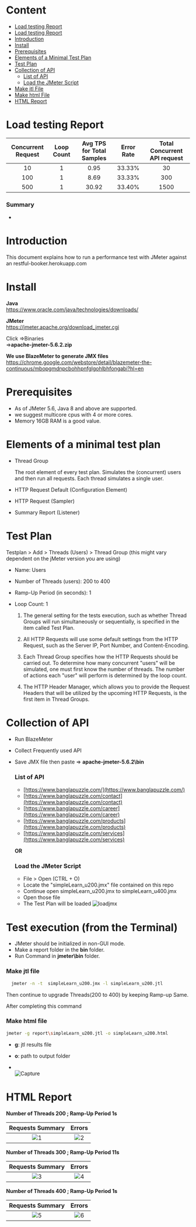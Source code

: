 # Content

- [Load testing Report](https://github.com/sadiaafreendona/jmeter-performance-testing#load-testing-report)
- [Load testing Report](https://github.com/sadiaafreendona/jmeter-performance-testing#Summary)
- [Introduction](https://github.com/sadiaafreendona/jmeter-performance-testing#introduction)  
- [Install](https://github.com/sadiaafreendona/jmeter-performance-testing#install)      
- [Prerequisites](https://github.com/sadiaafreendona/jmeter-performance-testing#prerequisites)
- [Elements of a Minimal Test Plan](https://github.com/sadiaafreendona/jmeter-performance-testing#Elements-of-a-minimal-test-plan)    
- [Test Plan](https://github.com/sadiaafreendona/jmeter-performance-testing#test-plan)
- [Collection of API](https://github.com/sadiaafreendona/jmeter-performance-testing#collection-of-api)   
    - [List of API](https://github.com/sadiaafreendona/jmeter-performance-testing#list-of-api) 
    - [Load the JMeter Script](https://github.com/sadiaafreendona/jmeter-performance-testing#load-the-jmeter-script)
- [Make jtl File](https://github.com/sadiaafreendona/jmeter-performance-testing#make-jtl-file)  
- [Make html File](https://github.com/sadiaafreendona/jmeter-performance-testing#make-html-file)  
- [HTML Report](https://github.com/sadiaafreendona/jmeter-performance-testing#html-report) 

# Load testing Report

| Concurrent Request  | Loop Count | Avg TPS for Total Samples  | Error Rate | Total Concurrent API request |
|               :---: |      :---: |                      :---: |                        :---: |      :---: |
| 10  | 1  | 0.95  | 33.33%      | 30   |
| 100  | 1  |  8.69     | 33.33%      | 300   |
| 500  | 1  |  30.92    | 33.40%   | 1500   |



### Summary
- 

# Introduction

This document explains how to run a performance test with JMeter against an restful-booker.herokuapp.com

# Install

**Java**  
https://www.oracle.com/java/technologies/downloads/

**JMeter**  
https://jmeter.apache.org/download_jmeter.cgi  

Click =>Binaries    
=>**apache-jmeter-5.6.2.zip**

**We use BlazeMeter to generate JMX files**    
https://chrome.google.com/webstore/detail/blazemeter-the-continuous/mbopgmdnpcbohhpnfglgohlbhfongabi?hl=en

# Prerequisites
- As of JMeter 5.6, Java 8 and above are supported.
- we suggest  multicore cpus with 4 or more cores.
- Memory 16GB RAM is a good value.


# Elements of a minimal test plan
- Thread Group

    The root element of every test plan. Simulates the (concurrent) users and then run all requests. Each thread simulates a single user.

- HTTP Request Default (Configuration Element)

- HTTP Request (Sampler)

- Summary Report (Listener)

# Test Plan

Testplan > Add > Threads (Users) > Thread Group (this might vary dependent on the jMeter version you are using)

- Name: Users
- Number of Threads (users): 200 to 400
- Ramp-Up Period (in seconds): 1
- Loop Count: 1

  1) The general setting for the tests execution, such as whether Thread Groups will run simultaneously or sequentially, is specified in the item called Test Plan.

  2) All HTTP Requests will use some default settings from the HTTP Request, such as the Server IP, Port Number, and Content-Encoding.

  3) Each Thread Group specifies how the HTTP Requests should be carried out. To determine how many concurrent "users" will be simulated, one must first know the number of threads. The number of actions each "user" will perform is determined by the loop count.

  4) The HTTP Header Manager, which allows you to provide the Request Headers that will be utilized by the upcoming HTTP Requests, is the first item in Thread Groups.

# Collection of API

- Run BlazeMeter  
- Collect Frequently used API  
- Save JMX file then paste => **apache-jmeter-5.6.2\bin**

    ### List of API 

    - [https://www.banglapuzzle.com/](https://www.banglapuzzle.com/)
    - [https://www.banglapuzzle.com/contact](https://www.banglapuzzle.com/contact)
    - [https://www.banglapuzzle.com/career](https://www.banglapuzzle.com/career)
    - [https://www.banglapuzzle.com/products](https://www.banglapuzzle.com/products)
    - [https://www.banglapuzzle.com/services](https://www.banglapuzzle.com/services)

   **OR**
    
  ### Load the JMeter Script 
   - File > Open (CTRL + O)
   - Locate the "simpleLearn_u200.jmx" file contained on this repo
   - Continue open simpleLearn_u200.jmx to simpleLearn_u400.jmx
   - Open those file
   - The Test Plan will be loaded
![loadjmx](https://github.com/imranhasanraaz/jmeter-perfomance-testing/assets/110620143/8cc4198b-ab6e-4231-bd38-693ff3a99da7)


# Test execution (from the Terminal)
 
- JMeter should be initialized in non-GUI mode.
- Make a report folder in the **bin** folder.  
- Run Command in __jmeter\bin__ folder.

 ### Make jtl file

```bash
  jmeter -n -t  simpleLearn_u200.jmx -l simpleLearn_u200.jtl
```      
  Then continue to upgrade Threads(200 to 400) by keeping Ramp-up Same.   

After completing this command  
   ### Make html file   
  
  ```bash
  jmeter -g report\simpleLearn_u200.jtl -o simpleLearn_u200.html
```
  - **g**: jtl results file

  - **o**: path to output folder
  - \
    ![Capture](https://github.com/imranhasanraaz/jmeter-perfomance-testing/assets/110620143/eedfa7ad-4c4b-4bf2-9849-c2e2be8d3d0c)  

# HTML Report

**Number of Threads 200 ; Ramp-Up Period 1s**

Requests Summary             |  Errors
:-------------------------:|:-------------------------:
![1](https://github.com/imranhasanraaz/jmeter-perfomance-testing/assets/110620143/920735d6-5aa3-44d9-bb70-5740c1e942f7)  |  ![2](https://github.com/imranhasanraaz/jmeter-perfomance-testing/assets/110620143/38ffa17b-1912-4d18-a32b-719b9b705e3a)

**Number of Threads 300 ; Ramp-Up Period 11s**
   
Requests Summary             |  Errors
:-------------------------:|:-------------------------:
![3](https://github.com/imranhasanraaz/jmeter-perfomance-testing/assets/110620143/d1bf207c-3927-48d4-a9c4-449b4689047c) |  ![4](https://github.com/imranhasanraaz/jmeter-perfomance-testing/assets/110620143/05daa31b-aece-4474-9ea9-b79c9a63bf63)

**Number of Threads 400 ; Ramp-Up Period 1s**
   
Requests Summary             |  Errors
:-------------------------:|:-------------------------:
![5](https://github.com/imranhasanraaz/jmeter-perfomance-testing/assets/110620143/bb07a2f1-677a-4bea-b551-262769e23620)  |  ![6](https://github.com/imranhasanraaz/jmeter-perfomance-testing/assets/110620143/d8ff121d-8b61-4f34-91ca-9d16d7aae12d)
